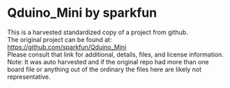 
# Qduino_Mini by sparkfun  
This is a harvested standardized copy of a project from github.  
The original project can be found at:  
https://github.com/sparkfun/Qduino_Mini  
Please consult that link for additional, details, files, and license information.  
Note: It was auto harvested and if the original repo had more than one board file or anything out of the ordinary the files here are likely not representative.  
    